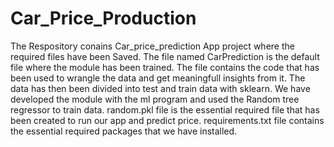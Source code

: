 # Car_Price_Production
The Respository conains Car_price_prediction App project where the required files have been Saved.
The file named CarPrediction is the default file where the module has been trained.
The file contains the code that has been used to wrangle the data and get meaningfull insights from it.
The data has then been divided into test and train data with sklearn.
We have developed the module with the ml program and used the Random tree regressor to  train data.
random.pkl file is the essential required file that has been created to run our app and predict price.
requirements.txt file contains the essential required packages that we have installed.

